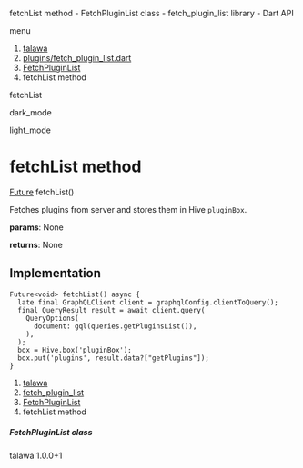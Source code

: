 




fetchList method - FetchPluginList class - fetch\_plugin\_list library - Dart API







menu

1. [talawa](../../index.html)
2. [plugins/fetch\_plugin\_list.dart](../../file-___home_harshil_Desktop_open-source_palisadoes_talawa_lib_plugins_fetch_plugin_list/)
3. [FetchPluginList](../../file-___home_harshil_Desktop_open-source_palisadoes_talawa_lib_plugins_fetch_plugin_list/FetchPluginList-class.html)
4. fetchList method

fetchList


dark\_mode

light\_mode




# fetchList method


[Future](https://api.flutter.dev/flutter/dart-core/Future-class.html)<void>
fetchList()

Fetches plugins from server and stores them in Hive `pluginBox`.

**params**:
None

**returns**:
None


## Implementation

```
Future<void> fetchList() async {
  late final GraphQLClient client = graphqlConfig.clientToQuery();
  final QueryResult result = await client.query(
    QueryOptions(
      document: gql(queries.getPluginsList()),
    ),
  );
  box = Hive.box('pluginBox');
  box.put('plugins', result.data?["getPlugins"]);
}
```

 


1. [talawa](../../index.html)
2. [fetch\_plugin\_list](../../file-___home_harshil_Desktop_open-source_palisadoes_talawa_lib_plugins_fetch_plugin_list/)
3. [FetchPluginList](../../file-___home_harshil_Desktop_open-source_palisadoes_talawa_lib_plugins_fetch_plugin_list/FetchPluginList-class.html)
4. fetchList method

##### FetchPluginList class





talawa
1.0.0+1






